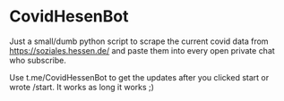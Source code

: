 # CovidHesenBot

Just a small/dumb python script to scrape the current covid data from https://soziales.hessen.de/ and paste them into every open private chat who subscribe.

Use t.me/CovidHessenBot to get the updates after you clicked start or wrote /start.
It works as long it works ;)
